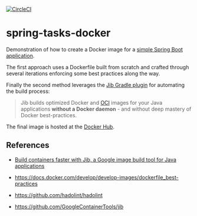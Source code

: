 [![CircleCI](https://circleci.com/gh/mperezi/spring-tasks-docker.svg?style=svg)](https://circleci.com/gh/mperezi/spring-tasks-docker) 

# spring-tasks-docker

Demonstration of how to create a Docker image for a [simple Spring Boot application](https://github.com/mperezi/spring-tasks-app).

The first approach uses a Dockerfile built from scratch and crafted through several iterations enforcing some best practices along the way.

Finally the second method leverages the [Jib Gradle plugin](https://github.com/GoogleContainerTools/jib/tree/master/jib-gradle-plugin) for automating the build process:

> Jib builds optimized Docker and [OCI](https://github.com/opencontainers/image-spec) images for your Java applications **without a Docker daemon** - and without deep mastery of Docker best-practices.

The final image is hosted at the [Docker Hub](https://hub.docker.com/repository/docker/mperezi/spring-tasks-app).

## References

* [Build containers faster with Jib, a Google image build tool for Java applications](https://youtu.be/H6gR_Cv4yWI)

* https://docs.docker.com/develop/develop-images/dockerfile_best-practices

* https://github.com/hadolint/hadolint

* https://github.com/GoogleContainerTools/jib

  